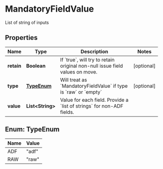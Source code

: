 

# MandatoryFieldValue

List of string of inputs

## Properties

| Name | Type | Description | Notes |
|------------ | ------------- | ------------- | -------------|
|**retain** | **Boolean** | If &#x60;true&#x60;, will try to retain original non-null issue field values on move. |  [optional] |
|**type** | [**TypeEnum**](#TypeEnum) | Will treat as &#x60;MandatoryFieldValue&#x60; if type is &#x60;raw&#x60; or &#x60;empty&#x60; |  [optional] |
|**value** | **List&lt;String&gt;** | Value for each field. Provide a &#x60;list of strings&#x60; for non-ADF fields. |  |



## Enum: TypeEnum

| Name | Value |
|---- | -----|
| ADF | &quot;adf&quot; |
| RAW | &quot;raw&quot; |



